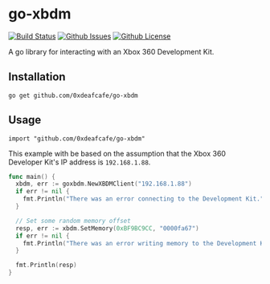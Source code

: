 go-xbdm
===
[![Build Status](https://img.shields.io/travis/0xdeafcafe/go-xbdm/master.svg?style=flat-square&label=build%20status)](https://travis-ci.org/0xdeafcafe/go-xbdm)
[![Github Issues](https://img.shields.io/github/issues/0xdeafcafe/go-xbdm.svg?style=flat-square)](https://github.com/0xdeafcafe/go-xbdm/issues)
[![Github License](https://img.shields.io/github/license/0xdeafcafe/go-xbdm.svg?style=flat-square)](https://github.com/0xdeafcafe/go-xbdm/blob/master/LICENSE)

A go library for interacting with an Xbox 360 Development Kit.

## Installation
```
go get github.com/0xdeafcafe/go-xbdm
```

## Usage
```
import "github.com/0xdeafcafe/go-xbdm"
````

This example with be based on the assumption that the Xbox 360 Developer Kit's IP
address is `192.168.1.88`.

``` go
func main() {
  xbdm, err := goxbdm.NewXBDMClient("192.168.1.88")
  if err != nil {
    fmt.Println("There was an error connecting to the Development Kit.")
  }

  // Set some random memory offset
  resp, err := xbdm.SetMemory(0xBF9BC9CC, "0000fa67")
  if err != nil {
    fmt.Println("There was an error writing memory to the Development Kit.")
  }

  fmt.Println(resp)
}
```
